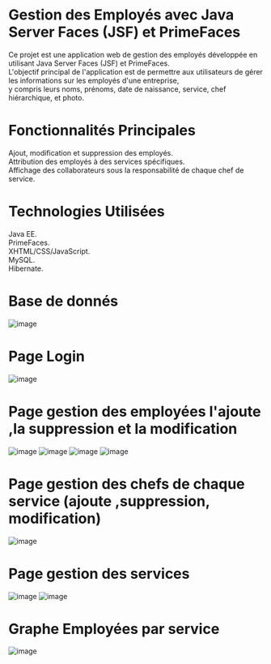 # Gestion des Employés avec Java Server Faces (JSF) et PrimeFaces  
Ce projet est une application web de gestion des employés développée en utilisant Java Server Faces (JSF) et PrimeFaces.  
L'objectif principal de l'application est de permettre aux utilisateurs de gérer les informations sur les employés d'une entreprise,  
y compris leurs noms, prénoms, date de naissance, service, chef hiérarchique, et photo.  

# Fonctionnalités Principales  
Ajout, modification et suppression des employés.  
Attribution des employés à des services spécifiques.  
Affichage des collaborateurs sous la responsabilité de chaque chef de service.  

# Technologies Utilisées  
Java EE.  
PrimeFaces.  
XHTML/CSS/JavaScript.  
MySQL.  
Hibernate.

# Base de donnés
![image](https://github.com/adnan-khadija/jsf/assets/147508009/105cd591-429f-45e5-be53-037709b953f1)
# Page Login
![image](https://github.com/adnan-khadija/jsf/assets/147508009/ce22be5f-ff16-4fda-991f-883614a3cb03)
# Page gestion des employées l'ajoute ,la suppression et la modification
![image](https://github.com/adnan-khadija/jsf/assets/147508009/a8dc35b3-8925-4e3a-901e-4ba08041a333)
![image](https://github.com/adnan-khadija/jsf/assets/147508009/e916a704-a3a2-4e7c-8537-880b9a1f237f)
![image](https://github.com/adnan-khadija/jsf/assets/147508009/be8b3e9b-25af-4fc2-8907-f86a2fa666d8)
![image](https://github.com/adnan-khadija/jsf/assets/147508009/325dc9e3-6ebb-41ea-a6e0-da30da509da2)

# Page gestion des chefs de chaque service (ajoute ,suppression, modification)
![image](https://github.com/adnan-khadija/jsf/assets/147508009/152147fe-553c-484f-91bf-c022ace9d87a)
# Page gestion des services 
![image](https://github.com/adnan-khadija/jsf/assets/147508009/b1b7f82c-7951-4431-89fd-3285315d42d1)
![image](https://github.com/adnan-khadija/jsf/assets/147508009/df8bf616-6f83-4c97-9f7c-0b960af79cea)

# Graphe Employées par service 
![image](https://github.com/adnan-khadija/jsf/assets/147508009/f65299b1-49d4-4f36-b867-cd721a77a932)








